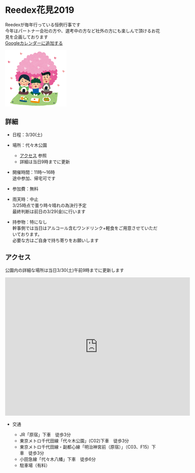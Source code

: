 # Reedex花見2019

Reedexが毎年行っている恒例行事です  
今年はパートナー会社の方や、選考中の方など社外の方にも楽しんで頂けるお花見を企画しております  
[Googleカレンダーに追加する](http://www.google.com/calendar/event?action=TEMPLATE&dates=20190311T020000Z%2F20190311T070000Z&text=REEDEX%E8%8A%B1%E8%A6%8B%40%E4%BB%A3%E3%80%85%E6%9C%A8%E5%85%AC%E5%9C%92&location=%E4%BB%A3%E3%80%85%E6%9C%A8%E5%85%AC%E5%9C%92%2C%20%E6%97%A5%E6%9C%AC%E3%80%81%E3%80%92151-0052%20%E6%9D%B1%E4%BA%AC%E9%83%BD%E6%B8%8B%E8%B0%B7%E5%8C%BA%E4%BB%A3%E3%80%85%E6%9C%A8%E7%A5%9E%E5%9C%92%E7%94%BA%EF%BC%92%E2%88%92%EF%BC%91&details=https%3A%2F%2Freedex2019springparty.github.io%2F)  

<img src="https://github.com/Reedex2019SpringParty/Reedex2019SpringParty.github.io/blob/images/hanami_family.png?raw=true" width="200px">

## 詳細

* 日程：3/30(土)
* 場所：代々木公園
    * [アクセス](#access) 参照
    * 詳細は当日9時までに更新
* 開催時間：11時～16時  
    途中参加、帰宅可です

* 参加費：無料
* 雨天時：中止  
    3/25時点で曇り時々晴れの為決行予定  
    最終判断は前日の3/29(金)に行います
* 持参物：特になし  
    幹事側では当日はアルコール含むワンドリンク+軽食をご用意させていただいております。  
    必要な方はご自身で持ち寄りをお願いします


## アクセス

<a name="access" />

公園内の詳細な場所は当日3/30(土)午前9時までに更新します  
<iframe src="https://www.google.com/maps/embed?pb=!1m18!1m12!1m3!1d12964.855388930497!2d139.68837863962088!3d35.671736099012975!2m3!1f0!2f0!3f0!3m2!1i1024!2i768!4f13.1!3m3!1m2!1s0x60188cb479620a33%3A0x34bcc78ce7f8bf3e!2z5Luj44CF5pyo5YWs5ZyS!5e0!3m2!1sja!2sjp!4v1552266356240" width="600" height="450" frameborder="0" style="border:0" allowfullscreen></iframe>

* 交通

    * JR「原宿」下車　徒歩3分
    * 東京メトロ千代田線「代々木公園」(C02)下車　徒歩3分
    * 東京メトロ千代田線・副都心線「明治神宮前（原宿）」（C03、F15）下  車　徒歩3分
    * 小田急線「代々木八幡」下車　徒歩6分
    * 駐車場（有料）
